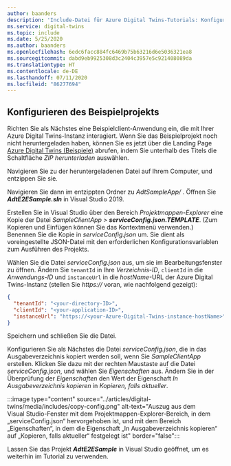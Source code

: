 ```yaml
---
author: baanders
description: 'Include-Datei für Azure Digital Twins-Tutorials: Konfigurieren des Beispielprojekts'
ms.service: digital-twins
ms.topic: include
ms.date: 5/25/2020
ms.author: baanders
ms.openlocfilehash: 6edc6facc884fc6469b75b63216d6e5036321ea8
ms.sourcegitcommit: dabd9eb9925308d3c2404c3957e5c921408089da
ms.translationtype: HT
ms.contentlocale: de-DE
ms.lasthandoff: 07/11/2020
ms.locfileid: "86277694"
---
```

## <a name="configure-the-sample-project"></a>Konfigurieren des Beispielprojekts

Richten Sie als Nächstes eine Beispielclient-Anwendung ein, die mit Ihrer Azure Digital Twins-Instanz interagiert. Wenn Sie das Beispielprojekt noch nicht heruntergeladen haben, können Sie es jetzt über die Landing Page [Azure Digital Twins (Beispiele)](https://docs.microsoft.com/samples/azure-samples/digital-twins-samples/digital-twins-samples) abrufen, indem Sie unterhalb des Titels die Schaltfläche *ZIP herunterladen* auswählen.

Navigieren Sie zu der heruntergeladenen Datei auf Ihrem Computer, und entzippen Sie sie.

Navigieren Sie dann im entzippten Ordner zu _AdtSampleApp/_ . Öffnen Sie _**AdtE2ESample.sln**_ in Visual Studio 2019. 

Erstellen Sie in Visual Studio über den Bereich *Projektmappen-Explorer* eine Kopie der Datei _SampleClientApp > **serviceConfig.json.TEMPLATE**_. (Zum Kopieren und Einfügen können Sie das Kontextmenü verwenden.) Benennen Sie die Kopie in *serviceConfig.json* um. Sie dient als voreingestellte JSON-Datei mit den erforderlichen Konfigurationsvariablen zum Ausführen des Projekts.

Wählen Sie die Datei *serviceConfig.json* aus, um sie im Bearbeitungsfenster zu öffnen. Ändern Sie `tenantId` in Ihre *Verzeichnis-ID*, `clientId` in die *Anwendungs-ID* und `instanceUrl` in die *hostName*-URL der Azure Digital Twins-Instanz (stellen Sie *https://* voran, wie nachfolgend gezeigt):

```json
{
  "tenantId": "<your-directory-ID>",
  "clientId": "<your-application-ID>",
  "instanceUrl": "https://<your-Azure-Digital-Twins-instance-hostName>"
}
```

Speichern und schließen Sie die Datei. 

Konfigurieren Sie als Nächstes die Datei *serviceConfig.json*, die in das Ausgabeverzeichnis kopiert werden soll, wenn Sie *SampleClientApp* erstellen. Klicken Sie dazu mit der rechten Maustaste auf die Datei *serviceConfig.json*, und wählen Sie *Eigenschaften* aus. Ändern Sie in der Überprüfung der *Eigenschaften* den Wert der Eigenschaft *In Ausgabeverzeichnis kopieren* in *Kopieren, falls aktueller*.

:::image type="content" source="../articles/digital-twins/media/includes/copy-config.png" alt-text="Auszug aus dem Visual Studio-Fenster mit dem Projektmappen-Explorer-Bereich, in dem „serviceConfig.json“ hervorgehoben ist, und mit dem Bereich „Eigenschaften“, in dem die Eigenschaft „In Ausgabeverzeichnis kopieren“ auf „Kopieren, falls aktueller“ festgelegt ist" border="false":::

Lassen Sie das Projekt _**AdtE2ESample**_ in Visual Studio geöffnet, um es weiterhin im Tutorial zu verwenden.

